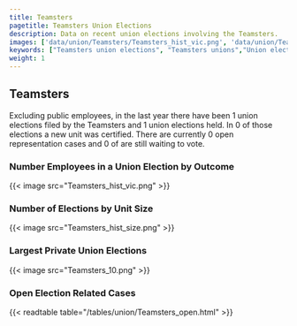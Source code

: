 ```yaml
---
title: Teamsters
pagetitle: Teamsters Union Elections
description: Data on recent union elections involving the Teamsters.
images: ['data/union/Teamsters/Teamsters_hist_vic.png', 'data/union/Teamsters/Teamsters_hist_size.png', 'data/union/Teamsters/Teamsters_10.png']
keywords: ["Teamsters union elections", "Teamsters unions","Union elections"]
weight: 1
---
```

##  Teamsters

Excluding public employees, in the last year there have been 1 union elections filed by the Teamsters and 1 union elections held. In 0 of those elections a new unit was certified. There are currently 0 open representation cases and 0 of are still waiting to vote.

### Number Employees in a Union Election by Outcome
{{< image src="Teamsters_hist_vic.png" >}}

### Number of Elections by Unit Size
{{< image src="Teamsters_hist_size.png" >}}

### Largest Private Union Elections
{{< image src="Teamsters_10.png" >}}

### Open Election Related Cases
{{< readtable table="/tables/union/Teamsters_open.html" >}}


